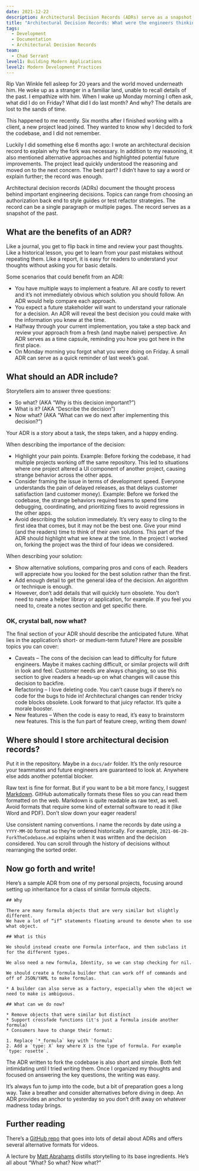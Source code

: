 ```yaml
---
date: 2021-12-22
description: Architectural Decision Records (ADRs) serve as a snapshot into the developer's past, and grants thoughts and insights about important technical decisions.
title: "Architectural Decision Records: What were the engineers thinking?"
tags:
  - Development
  - Documentation
  - Architectural Decision Records
team:
  - Chad Serrant
level1: Building Modern Applications
level2: Modern Development Practices
---
```


Rip Van Winkle fell asleep for 20 years and the world moved underneath him. He woke up as a stranger in a familiar land, unable to recall details of the past. I empathize with him. When I wake up Monday morning I often ask, what did I do on Friday? What did I do last month? And why? The details are lost to the sands of time.

This happened to me recently. Six months after I finished working with a client, a new project lead joined. They wanted to know why I decided to fork the codebase, and I did not remember.

Luckily I did something else 6 months ago: I wrote an architectural decision record to explain why the fork was necessary. In addition to my reasoning, it also mentioned alternative approaches and highlighted potential future improvements. The project lead quickly understood the reasoning and moved on to the next concern. The best part? I didn’t have to say a word or explain further; the record was enough.

Architectural decision records (ADRs) document the thought process behind important engineering decisions. Topics can range from choosing an authorization back end to style guides or test refactor strategies. The record can be a single paragraph or multiple pages. The record serves as a snapshot of the past.

## What are the benefits of an ADR?

Like a journal, you get to flip back in time and review your past thoughts. Like a historical lesson, you get to learn from your past mistakes without repeating them. Like a report, it is easy for readers to understand your thoughts without asking you for basic details.

Some scenarios that could benefit from an ADR:

- You have multiple ways to implement a feature. All are costly to revert and it’s not immediately obvious which solution you should follow. An ADR would help compare each approach.
- You expect a future stakeholder will want to understand your rationale for a decision. An ADR will reveal the best decision you could make with the information you knew at the time.
- Halfway through your current implementation, you take a step back and review your approach from a fresh (and maybe naive) perspective. An ADR serves as a time capsule, reminding you how you got here in the first place.
- On Monday morning you forgot what you were doing on Friday. A small ADR can serve as a quick reminder of last week’s goal.

## What should an ADR include?

Storytellers aim to answer three questions:

- So what? (AKA “Why is this decision important?”)
- What is it? (AKA “Describe the decision”)
- Now what? (AKA “What can we do next after implementing this decision?”)

Your ADR is a story about a task, the steps taken, and a happy ending.

When describing the importance of the decision:

- Highlight your pain points. Example: Before forking the codebase, it had multiple projects working off the same repository. This led to situations where one project altered a UI component of another project, causing strange behavior across the other apps.
- Consider framing the issue in terms of development speed. Everyone understands the pain of delayed releases, as that delays customer satisfaction (and customer money). Example: Before we forked the codebase, the strange behaviors required teams to spend time debugging, coordinating, and prioritizing fixes to avoid regressions in the other apps.
- Avoid describing the solution immediately. It’s very easy to cling to the first idea that comes, but it may not be the best one. Give your mind (and the readers) time to think of their own solutions. This part of the ADR should highlight what we knew at the time. In the project I worked on, forking the project was the third of four ideas we considered.

When describing your solution:

- Show alternative solutions, comparing pros and cons of each. Readers will appreciate how you looked for the best solution rather than the first.
- Add enough detail to get the general idea of the decision. An algorithm or technique is enough.
- However, don’t add details that will quickly turn obsolete. You don’t need to name a helper library or application, for example. If you feel you need to, create a notes section and get specific there.

### OK, crystal ball, now what?

The final section of your ADR should describe the anticipated future. What lies in the application’s short- or medium-term future? Here are possible topics you can cover:

- Caveats – The cons of the decision can lead to difficulty for future engineers. Maybe it makes caching difficult, or similar projects will drift in look and feel. Customer needs are always changing, so use this section to give readers a heads-up on what changes will cause this decision to backfire.
- Refactoring – I love deleting code. You can’t cause bugs if there’s no code for the bugs to hide in! Architectural changes can render tricky code blocks obsolete. Look forward to that juicy refactor. It’s quite a morale booster.
- New features – When the code is easy to read, it’s easy to brainstorm new features. This is the fun part of feature creep, writing them down!

## Where should I store architectural decision records?

Put it in the repository. Maybe in a `docs/adr` folder. It’s the only resource your teammates and future engineers are guaranteed to look at. Anywhere else adds another potential blocker.

Raw text is fine for format. But if you want to be a bit more fancy, I suggest [Markdown](https://www.markdownguide.org/). GitHub automatically formats these files so you can read them formatted on the web. Markdown is quite readable as raw text, as well. Avoid formats that require some kind of external software to read it (like Word and PDF). Don’t slow down your eager readers!

Use consistent naming conventions. I name the records by date using a `YYYY-MM-DD` format so they’re ordered historically. For example, `2021-06-20-ForkTheCodebase.md` explains when it was written and the decision considered. You can scroll through the history of decisions without rearranging the sorted order.

## Now go forth and write!

Here’s a sample ADR from one of my personal projects, focusing around setting up inheritance for a class of similar formula objects.

```
## Why

There are many formula objects that are very similar but slightly different.
We have a lot of “if” statements floating around to denote when to use what object.

## What is this

We should instead create one Formula interface, and then subclass it for the different types.

We also need a new formula, Identity, so we can stop checking for nil.

We should create a formula builder that can work off of commands and off of JSON/YAML to make formulas.

* A builder can also serve as a factory, especially when the object we need to make is ambiguous.

## What can we do now?

* Remove objects that were similar but distinct
* Support crossfade functions (it's just a formula inside another formula)
* Consumers have to change their format:

1. Replace `*_formula` key with `formula`
2. Add a `type: X` key where X is the type of formula. For example `type: rosette`.
```

The ADR written to fork the codebase is also short and simple. Both felt intimidating until I tried writing them. Once I organized my thoughts and focused on answering the key questions, the writing was easy.

It’s always fun to jump into the code, but a bit of preparation goes a long way. Take a breather and consider alternatives before diving in deep. An ADR provides an anchor to yesterday so you don’t drift away on whatever madness today brings.

## Further reading

There’s a [GitHub repo](https://adr.github.io/) that goes into lots of detail about ADRs and offers several alternative formats for videos.

A lecture by [Matt Abrahams](https://www.youtube.com/watch?v=Fsr4yrSAIAQ) distills storytelling to its base ingredients. He’s all about “What? So what? Now what?”
